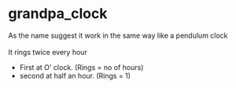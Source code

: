 # grandpa_clock
As the name suggest it work in the same way like a pendulum clock<br><br>
It rings twice every hour
  * First at O' clock. (Rings = no of hours)
  * second at half an hour. (Rings = 1)
